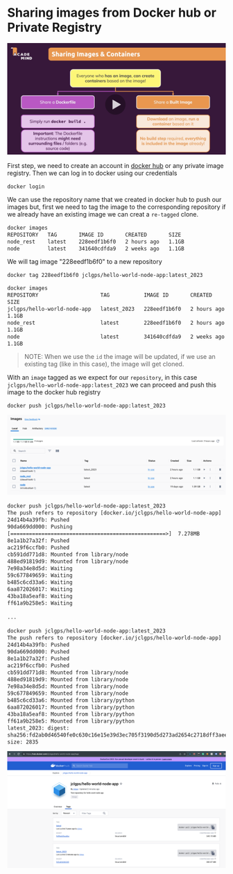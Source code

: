 # Sharing images from Docker hub or Private Registry

![udemy-logic-behind-sharing-an-image.png](udemy-logic-behind-sharing-an-image.png)

First step, we need to create an account in [docker hub](https://hub.docker.com/) or any private image registry. 
Then we can log in to docker using our credentials

```shell
docker login
```

We can use the repository name that we created in docker hub to push our images
but, first we need to tag the image to the corresponding repository
if we already have an existing image we can creat a `re-tagged` clone.

```shell-output
docker images
REPOSITORY   TAG       IMAGE ID       CREATED       SIZE
node_rest    latest    228eedf1b6f0   2 hours ago   1.1GB
node         latest    341640cdfda9   2 weeks ago   1.1GB
```

We will tag image "228eedf1b6f0" to a new repository
```shell
docker tag 228eedf1b6f0 jclgps/hello-world-node-app:latest_2023
```

```shell-output
docker images                                                  
REPOSITORY                    TAG           IMAGE ID       CREATED       SIZE
jclgps/hello-world-node-app   latest_2023   228eedf1b6f0   2 hours ago   1.1GB
node_rest                     latest        228eedf1b6f0   2 hours ago   1.1GB
node                          latest        341640cdfda9   2 weeks ago   1.1GB
```

> NOTE: When we use the `id` the image will be updated, if we use an existing tag (like in this case),
> the image will get cloned.


With an `image` tagged as we expect for our `repository`, in this case `jclgps/hello-world-node-app:latest_2023`
we can proceed and push this image to the docker hub registry

```shell
docker push jclgps/hello-world-node-app:latest_2023
```

![docker-hub-local-images.png](docker-hub-local-images.png)

```shell-output
docker push jclgps/hello-world-node-app:latest_2023
The push refers to repository [docker.io/jclgps/hello-world-node-app]
24d14b4a39fb: Pushed 
90da669dd000: Pushing [==================================================>]  7.278MB
8e1a1b27a32f: Pushed 
ac219f6ccfb0: Pushed 
cb591dd771d8: Mounted from library/node 
488ed91819d9: Mounted from library/node 
7e98a34e8d5d: Waiting 
59c677849659: Waiting 
b485c6cd33a6: Waiting 
6aa872026017: Waiting 
43ba18a5eaf8: Waiting 
ff61a9b258e5: Waiting 

...

docker push jclgps/hello-world-node-app:latest_2023
The push refers to repository [docker.io/jclgps/hello-world-node-app]
24d14b4a39fb: Pushed 
90da669dd000: Pushed 
8e1a1b27a32f: Pushed 
ac219f6ccfb0: Pushed 
cb591dd771d8: Mounted from library/node 
488ed91819d9: Mounted from library/node 
7e98a34e8d5d: Mounted from library/node 
59c677849659: Mounted from library/node 
b485c6cd33a6: Mounted from library/python 
6aa872026017: Mounted from library/python 
43ba18a5eaf8: Mounted from library/python 
ff61a9b258e5: Mounted from library/python 
latest_2023: digest: sha256:fd2ab0d46540fe0c630c16e15e39d3ec705f3190d5d273ad2654c2718dff3aee size: 2835
```

![docker-hub-website.png](docker-hub-website.png)
